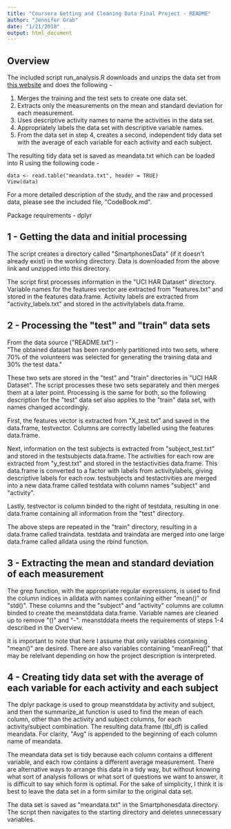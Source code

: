 ```yaml
---
title: "Coursera Getting and Cleaning Data Final Project - README"
author: "Jennifer Grab"
date: "1/21/2018"
output: html_document
---
```

## Overview

The included script run_analysis.R downloads and unzips the data set from [this website](http://archive.ics.uci.edu/ml/datasets/Human+Activity+Recognition+Using+Smartphones) and does the following -

1) Merges the training and the test sets to create one data set.  
2) Extracts only the measurements on the mean and standard deviation for each measurement.  
3) Uses descriptive activity names to name the activities in the data set.  
4) Appropriately labels the data set with descriptive variable names.  
5) From the data set in step 4, creates a second, independent tidy data set with the average of each variable for each activity and each subject.  

The resulting tidy data set is saved as meandata.txt which can be loaded into R using the following code - 

```{r}
data <- read.table("meandata.txt", header = TRUE)
View(data)
```

For a more detailed description of the study, and the raw and processed data, please see the included file, "CodeBook.md".

Package requirements - dplyr

## 1 - Getting the data and initial processing

The script creates a directory called "SmartphonesData" (if it doesn't already exist) in the working directory.  Data is downloaded from the above link and unzipped into this directory.

The script first processes information in the "UCI HAR Dataset" directory.  Variable names for the features vector are extracted from "features.txt" and stored in the features data.frame.  Activity labels are extracted from "activity_labels.txt" and stored in the activitylabels data.frame.  

## 2 - Processing the "test" and "train" data sets

From the data source ("README.txt") -  
"The obtained dataset has been randomly partitioned into two sets, where 70% of the volunteers was selected for generating the training data and 30% the test data."  

These two sets are stored in the "test" and "train" directories in "UCI HAR Dataset".  The script processes these two sets separately and then merges them at a later point.  Processing is the same for both, so the following description for the "test" data set also applies to the "train" data set, with names changed accordingly.

First, the features vector is extracted from "X_test.txt" and saved in the data.frame, testvector.  Columns are correctly labelled using the features data.frame.

Next, information on the test subjects is extracted from "subject_test.txt" and stored in the testsubjects data.frame.  The activities for each row are extracted from "y_test.txt" and stored in the testactivities data.frame.  This data.frame is converted to a factor with labels from activitylabels, giving descriptive labels for each row.  testsubjects and testactivities are merged into a new data.frame called testdata with column  names "subject" and "activity".

Lastly, testvector is column binded to the right of testdata, resulting in one data.frame containing all information from the "test" directory.

The above steps are repeated in the "train" directory, resulting in a data.frame called traindata.  testdata and traindata are merged into one large data.frame called alldata using the rbind function.

## 3 - Extracting the mean and standard deviation of each measurement

The grep function, with the appropriate regular expressions, is used to find the column indices in alldata with names containing either "mean()" or "std()".  These columns and the "subject" and "activity" columns are column binded to create the meanstddata data.frame.  Variable names are cleaned up to remove "()" and "-".  meanstddata meets the requirements of steps 1-4 described in the Overview.

It is important to note that here I assume that only variables containing "mean()" are desired.  There are also variables containing "meanFreq()" that may be relelvant depending on how the project description is interpreted.  

## 4 - Creating tidy data set with the average of each variable for each activity and each subject

The dplyr package is used to group meanstddata by activity and subject, and then the summarize_at function is used to find the mean of each column, other than the activity and subject columns, for each activity/subject combination.  The resulting data.frame (tbl_df) is called meandata.  For clarity, "Avg" is appended to the beginning of each column name of meandata.

The meandata data set is tidy because each column contains a different variable, and each row contains a different average measurement.  There are alternative ways to arrange this data in a tidy way, but without knowing what sort of analysis follows or what sort of questions we want to answer, it is difficult to say which form is optimal.  For the sake of simplicity, I think it is best to leave the data set in a form similar to the original data set.

The data set is saved as "meandata.txt" in the Smartphonesdata directory.  The script then navigates to the starting directory and deletes unnecessary variables.